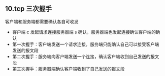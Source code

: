## 10.tcp 三次握手

客户端和服务端都需要确认各自可收发

* 客户端 c 发起请求连接服务器端 s 确认，服务器端也发起连接确认客户端的确认
* 第一次握手：客户端发送一个请求连接，服务端只能确认自己可以接受客户端发送的报文段
* 第二次握手：服务端向客户端发送一个连接，确认客户端收到自己发送的报文段
* 第三次握手：服务器端确认客户端收到了自己发送的报文段
